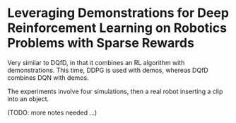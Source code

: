 # Leveraging Demonstrations for Deep Reinforcement Learning on Robotics Problems with Sparse Rewards

Very similar to DQfD, in that it combines an RL algorithm with demonstrations.
This time, DDPG is used with demos, whereas DQfD combines DQN with demos.

The experiments involve four simulations, then a real robot inserting a clip
into an object.

(TODO: more notes needed ...)
